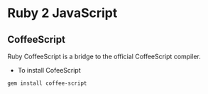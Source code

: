 # Ruby 2 JavaScript



## CoffeeScript
Ruby CoffeeScript is a bridge to the official CoffeeScript compiler.

- To install CofeeScript 
```
gem install coffee-script
```